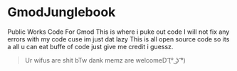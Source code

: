 # GmodJunglebook
Public Works Code For Gmod
This is where i puke out code 
I will not fix any errors with my code cuse im just dat lazy 
This is all open source code so its a all u can eat buffe of code just give me credit i guessz. 
>Ur wifus are shit bTw 
>dank memz are welcomeD
> ͡(° ͜ʖ ͡°)
